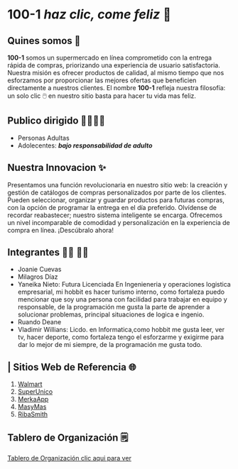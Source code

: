 # 100-1 *haz clic, come feliz* 🛒

## Quines somos 📝
**100-1** somos un supermercado en línea comprometido con la entrega rápida de compras, priorizando una experiencia de usuario satisfactoria. Nuestra misión es ofrecer productos de calidad, al mismo tiempo que nos esforzamos por proporcionar las mejores ofertas que beneficien directamente a nuestros clientes. El nombre **100-1** refleja nuestra filosofía: un solo clic 🖱️ en nuestro sitio basta para hacer tu vida mas feliz.

## Publico dirigido 👨‍👩‍👧‍👦 
*  Personas Adultas
* Adolecentes: _**bajo responsabilidad de adulto**_


## Nuestra Innovacion ✨
Presentamos una función revolucionaria en nuestro sitio web: la creación y gestión de catálogos de compras personalizados por parte de los clientes. Pueden seleccionar, organizar y guardar productos para futuras compras, con la opción de programar la entrega en el día preferido. Olvídense de recordar reabastecer; nuestro sistema inteligente se encarga. Ofrecemos un nivel incomparable de comodidad y personalización en la experiencia de compra en línea. ¡Descúbralo ahora!

## Integrantes 👨‍💻 👩‍💻
- Joanie Cuevas
- Milagros Díaz
- Yaneika Nieto: Futura Licenciada En Ingenieneria y operaciones logistica empresarial, mi hobbit es hacer turismo interno, como fortaleza puedo mencionar que soy una persona con facilidad para trabajar en equipo y responsable, de la programación me gusta la parte de aprender a solucionar problemas, principal situaciones de logica e ingenio.
- Ruando Deane
- Vladimir Willians: Licdo. en Informatica,como hobbit me gusta leer, ver tv, hacer deporte, como fortaleza tengo el esforzarme y exigirme para dar lo mejor de mi siempre, de la programación me gusta todo.

## | Sitios Web de Referencia 🌐
1. [Walmart](https://www.walmart.com/)
2. [SuperUnico](https://superunico.com/)
3. [MerkaApp](https://www.merkapp.com/)
4. [MasyMas](https://tienda.masymas.com/es)
5. [RibaSmith](https://www.ribasmith.com/)

## Tablero de Organización 🗒️
[Tablero de Organización clic aqui para ver ](https://padlet.com/vwillians22/100-1-626cre6ut7bg1da7)

